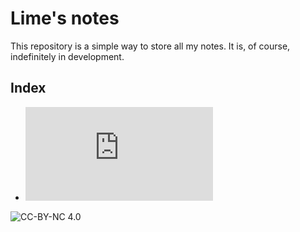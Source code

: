 # Lime's notes

This repository is a simple way to store all my notes. It is, of course, indefinitely in development. 

## Index

* ![GEM](https://github.com/LimeLimeW/notes/blob/main/pages/gem/synth-gem.md)


![CC-BY-NC 4.0](https://i.creativecommons.org/l/by-nc-sa/4.0/88x31.png)

